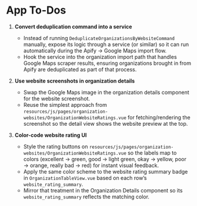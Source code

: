 # App To-Dos

1. **Convert deduplication command into a service**
   - Instead of running `DeduplicateOrganizationsByWebsiteCommand` manually, expose its logic through a service (or similar) so it can run automatically during the Apify → Google Maps import flow.
   - Hook the service into the organization import path that handles Google Maps scraper results, ensuring organizations brought in from Apify are deduplicated as part of that process.

2. **Use website screenshots in organization details**
   - Swap the Google Maps image in the organization details component for the website screenshot.
   - Reuse the simplest approach from `resources/js/pages/organization-websites/OrganizationWebsiteRatings.vue` for fetching/rendering the screenshot so the detail view shows the website preview at the top.

3. **Color-code website rating UI**
   - Style the rating buttons on `resources/js/pages/organization-websites/OrganizationWebsiteRatings.vue` so the labels map to colors (excellent → green, good → light green, okay → yellow, poor → orange, really bad → red) for instant visual feedback.
   - Apply the same color scheme to the website rating summary badge in `OrganizationTableView.vue` based on each row’s `website_rating_summary`.
   - Mirror that treatment in the Organization Details component so its `website_rating_summary` reflects the matching color.
